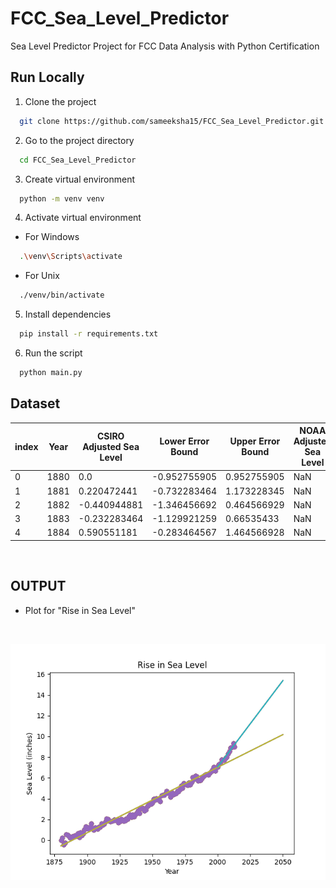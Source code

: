 # FCC_Sea_Level_Predictor
Sea Level Predictor Project for FCC Data Analysis with Python Certification

## Run Locally

1. Clone the project

```bash
  git clone https://github.com/sameeksha15/FCC_Sea_Level_Predictor.git
```

2. Go to the project directory

```bash
  cd FCC_Sea_Level_Predictor
```

3. Create virtual environment 

```bash
  python -m venv venv
```

4. Activate virtual environment

- For Windows
```bash
  .\venv\Scripts\activate
```

- For Unix
```bash
  ./venv/bin/activate
```

5. Install dependencies

```bash
  pip install -r requirements.txt
```

6. Run the script

```bash
  python main.py
```
## Dataset

|index|Year|CSIRO Adjusted Sea Level|Lower Error Bound|Upper Error Bound|NOAA Adjusted Sea Level|
|---|---|---|---|---|---|
|0|1880|0\.0|-0\.952755905|0\.952755905|NaN|
|1|1881|0\.220472441|-0\.732283464|1\.173228345|NaN|
|2|1882|-0\.440944881|-1\.346456692|0\.464566929|NaN|
|3|1883|-0\.232283464|-1\.129921259|0\.66535433|NaN|
|4|1884|0\.590551181|-0\.283464567|1\.464566928|NaN|

<br/>

## OUTPUT 

- Plot for "Rise in Sea Level"
<br/>

[![LinePlot.png](img/sea_level_plot.png)]()

